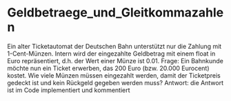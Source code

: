# Geldbetraege_und_Gleitkommazahlen
Ein alter Ticketautomat der Deutschen Bahn unterstützt nur die Zahlung mit 1-Cent-Münzen. Intern wird der eingezahlte Geldbetrag mit einem float in Euro repräsentiert, d.h. der Wert einer Münze ist 0.01.
Frage: Ein Bahnkunde möchte nun ein Ticket erwerben, das 200 Euro (bzw. 20.000 Eurocent) kostet.
Wie viele Münzen müssen eingezahlt werden, damit der Ticketpreis gedeckt ist und kein Rückgeld gegeben werden muss?
Antwort: die Antwort ist im Code implementiert und kommentiert
